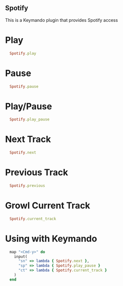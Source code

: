 Spotify
-----

This is a Keymando plugin that provides Spotify access

Play
=======

``` ruby
  Spotify.play
```

Pause
=======

``` ruby
  Spotify.pause
```

Play/Pause
=======

``` ruby
  Spotify.play_pause
```

Next Track
=======

``` ruby
  Spotify.next
```

Previous Track
=======

``` ruby
  Spotify.previous
```

Growl Current Track
===================

``` ruby
  Spotify.current_track
```

Using with Keymando
=======

``` ruby
  map "<Cmd-y>" do 
    input(
      "sn" => lambda { Spotify.next },
      "sp" => lambda { Spotify.play_pause }
      "ct" => lambda { Spotify.current_track }
    )
  end
```
